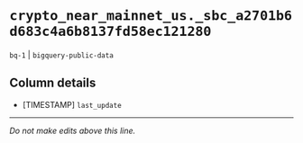 # `crypto_near_mainnet_us._sbc_a2701b6d683c4a6b8137fd58ec121280`
`bq-1` | `bigquery-public-data`

## Column details
* [TIMESTAMP] `last_update`

-------------------------------------------------------------------------------
*Do not make edits above this line.*

